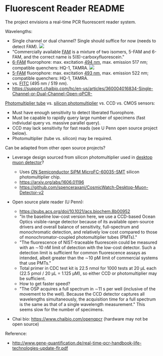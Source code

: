 # Fluorescent Reader README

The project envisions a real-time PCR fluorescent reader system.

Wavelengths:

- Single channel or dual channel?  Single should suffice for now (needs to detect FAM).
![](https://www.thermofisher.com/us/en/home/technical-resources/technical-reference-library/real-time-digital-PCR-instruments-support-center/7500-real-time-pcr-systems-support/7500-real-time-pcr-systems-support-getting-started/jcr:content/MainParsys/accordion_2e43/itemspar/accordionitem_e431/itemParsys/image_dabc/foregroundimg.img.320.high.jpg/1548183793593.jpg)
- "Commercially available [FAM](https://en.wikipedia.org/wiki/6-Carboxyfluorescein) is a mixture of two isomers, 5-FAM and 6-FAM, and the correct name is 5(6)-carboxyfluorescein." 
- [6-FAM](https://www.sigmaaldrich.com/technical-documents/articles/biology/choosing-the-right-probe.html) fluorophore: max. excitation [494 nm](https://ucalgary.ca/dnalab/analysis/dyes), max. emission 517 nm; compatible quenchers: HQ-1, TAMRA.
![](https://i.imgur.com/IE1Qrl2.gif)
- [5-FAM](https://www.thermofisher.com/order/catalog/product/C1359#/C1359) fluorophore: max. excitation [493 nm](https://ucalgary.ca/dnalab/analysis/dyes), max. emission 522 nm; compatible quenchers: HQ-1, TAMRA.
- vs. [FITC](https://en.wikipedia.org/wiki/Fluorescein_isothiocyanate) (495 nm / 519 nm).
- https://support.chaibio.com/hc/en-us/articles/360004016834-Single-Channel-or-Dual-Channel-Open-qPCR-

[Photomultiplier tube](https://en.wikipedia.org/wiki/Photomultiplier_tube) vs. [silicon photomultiplier](https://en.wikipedia.org/wiki/Silicon_photomultiplier) vs. CCD vs. CMOS sensors:

- Must have enough sensitivity to detect liberated fluorophore.
- Must be capable to rapidly query large number of specimens (fast indiviudal query vs. massive parallel query).
- CCD may lack sensitivity for fast reads (see U Penn open source project below).
- Photomultiplier (tube vs. silicon) may be required.

Can be adapted from other open source projects?

- Leverage design sourced from silicon photomultiplier used in [desktop muon detector](http://cosmicwatch.lns.mit.edu/about)?
    - Uses [ON Semiconductor SiPM MicroFC-60035-SMT](https://www.mouser.com/ProductDetail/on-semiconductor/microfc-60035-smt-tr1/?qs=byeeYqUIh0MxSRIaBcfS6g%3D%3D&countrycode=US&currencycode=USD) silicon photomultiplier chip.
    - https://arxiv.org/abs/1606.01196
    - https://github.com/spenceraxani/CosmicWatch-Desktop-Muon-Detector-v2
    
- Open source plate reader (U Penn):  
    - https://pubs.acs.org/doi/10.1021/acs.biochem.8b00952 
    - "In the baseline low-cost version here, we use a CCD-based Ocean Optics visible-range detector because of its available open-source drivers and overall balance of sensitivity, full-spectrum and monochromatic detection, and relatively low cost compared to those of monochromator-coupled photomultiplier tubes (PMTs)."
    - "The fluorescence of NIST-traceable fluorescein could be measured with an ∼10 nM limit of detection with the low-cost detector. Such a detection limit is sufficient for common fluorescence assays as intended, albeit greater than the ∼10 pM limit of commercial systems that use PMTs."
    - Total primer in CDC test kit is 22.5 nmol for 1000 tests at 20 μL each (22.5 pmol / 20 μL = 1.125 μM), so either CCD or photomultiplier may be sufficient.
    - How to get faster speed?
    - "The OSP acquires a full spectrum in ∼11 s per well (inclusive of the movement to the well). Because the CCD detector captures all wavelengths simultaneously, the acquisition time for a full spectrum is the same as that of a single wavelength measurement."  This seems slow for the number of specimens.
    
- Chai bio:  https://www.chaibio.com/openqpcr (hardware may not be open source)

Reference:

- http://www.gene-quantification.de/real-time-pcr-handbook-life-technologies-update-flr.pdf
